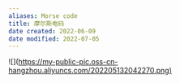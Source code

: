 ```yaml
---
aliases: Morse code
title: 摩尔斯电码
date created: 2022-06-09
date modified: 2022-07-05
---
```


![](<https://my-public-pic.oss-cn-hangzhou.aliyuncs.com/202205132042270.png)>
